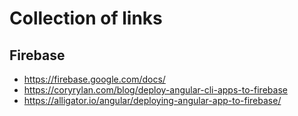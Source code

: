 # Collection of links

## Firebase

- https://firebase.google.com/docs/
- https://coryrylan.com/blog/deploy-angular-cli-apps-to-firebase
- https://alligator.io/angular/deploying-angular-app-to-firebase/
